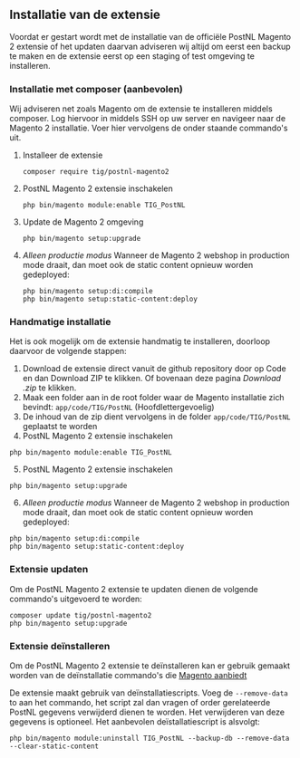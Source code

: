 ## Installatie van de extensie

Voordat er gestart wordt met de installatie van de officiële PostNL Magento 2 extensie of het updaten daarvan adviseren wij altijd om eerst een backup te maken en de extensie eerst op een staging of test omgeving te installeren.

### Installatie met composer (aanbevolen)
Wij adviseren net zoals Magento om de extensie te installeren middels composer. Log hiervoor in middels SSH op uw server en navigeer naar de Magento 2 installatie. Voer hier vervolgens de onder staande commando's uit.

 1. Installeer de extensie
    ```shell
    composer require tig/postnl-magento2
    ```
 2. PostNL Magento 2 extensie inschakelen
    ```shell
    php bin/magento module:enable TIG_PostNL
    ```
 3. Update de Magento 2 omgeving
    ```shell
    php bin/magento setup:upgrade
    ```
 4. *Alleen productie modus* Wanneer de Magento 2 webshop in production mode draait, dan moet ook de static content opnieuw worden gedeployed:
    ```shell
    php bin/magento setup:di:compile
    php bin/magento setup:static-content:deploy
    ```
 
### Handmatige installatie

Het is ook mogelijk om de extensie handmatig te installeren, doorloop daarvoor de volgende stappen:

 1. Download de extensie direct vanuit de github repository door op Code en dan Download ZIP te klikken. Of bovenaan deze pagina *Download .zip* te klikken.
 2. Maak een folder aan in de root folder waar de Magento installatie zich bevindt: `app/code/TIG/PostNL` (Hoofdlettergevoelig)
 3. De inhoud van de zip dient vervolgens in de folder `app/code/TIG/PostNL` geplaatst te worden 
 4. PostNL Magento 2 extensie inschakelen
```shell
php bin/magento module:enable TIG_PostNL
```
 5. PostNL Magento 2 extensie inschakelen
```shell
php bin/magento setup:upgrade
```
 6. *Alleen productie modus* Wanneer de Magento 2 webshop in production mode draait, dan moet ook de static content opnieuw worden gedeployed:
```shell
php bin/magento setup:di:compile
php bin/magento setup:static-content:deploy
```

### Extensie updaten

Om de PostNL Magento 2 extensie te updaten dienen de volgende commando's uitgevoerd te worden:

```shell
composer update tig/postnl-magento2
php bin/magento setup:upgrade
```

### Extensie deïnstalleren
Om de PostNL Magento 2 extensie te deïnstalleren kan er gebruik gemaakt worden van de deïnstallatie commando's die [Magento aanbiedt](https://devdocs.magento.com/guides/v2.4/install-gde/install/cli/install-cli-uninstall-mods.html#instgde-cli-uninst-mod-uninst)

De extensie maakt gebruik van deïnstallatiescripts. Voeg de `--remove-data` to aan het commando, het script zal dan vragen of order gerelateerde PostNL gegevens verwijderd dienen te worden. Het verwijderen van deze gegevens is optioneel. Het aanbevolen deïstallatiescript is alsvolgt:
```shell
php bin/magento module:uninstall TIG_PostNL --backup-db --remove-data --clear-static-content
```
